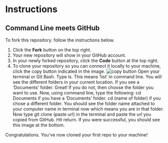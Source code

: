 # Instructions

## Command Line meets GitHub
To fork this repository. follow the instructions below.  

1. Click the **Fork** button on the top right.
2. Your new repository will show in your GitHub account.
3. In your newly forked repository, click the **Code** button at the top right. 
4. To clone your repository so you can connect it locally to your machine,  click the copy button indicated in the image.
![copy button]()
Open your terminal or Git Bash. Type ls. This means ‘list’ in command line.
You will see the different folders in your current location. 
If you see a ‘Documents’ folder. Great!
If you do not, then choose the folder you want to use. 
Now, using command line, type the following:
cd Documents if you have a ‘Documents’ folder.
cd (name of folder) if you chose a different folder.
You should see the folder name attached to your computer name in terminal now which means you are in that folder.
Now type git clone (paste url)   in the terminal and paste the url you copied from GitHub. Hit return.
 If you were successful, you should see this image at the bottom. 

Congratulations. You’ve now cloned your first repo to your machine!  



